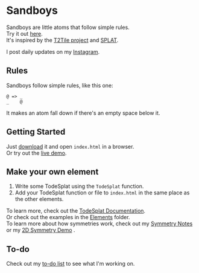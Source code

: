 # Sandboys
Sandboys are little atoms that follow simple rules.<br>
Try it out [here](http://www.sandboys.land).<br>
It's inspired by the [T2Tile project](https://t2tile.org/) and [SPLAT](https://github.com/DaveAckley/SPLAT).

I post daily updates on my [Instagram](https://www.instagram.com/todepond/).

## Rules
Sandboys follow simple rules, like this one:
```
@ => _
_    @
```
It makes an atom fall down if there's an empty space below it.<br>

## Getting Started
Just [download](https://github.com/l2wilson94/Sandboys/archive/master.zip) it and open `index.html` in a browser.<br>
Or try out the [live demo](http://www.sandboys.land).

## Make your own element
1. Write some TodeSplat using the `TodeSplat` function.
2. Add your TodeSplat function or file to `index.html` in the same place as the other elements.

To learn more, check out the [TodeSplat Documentation](https://github.com/l2wilson94/Sandboys/wiki/TodeSplat-Documentation).<br>
Or check out the examples in the [Elements](https://github.com/l2wilson94/Sandboys/tree/master/Elements) folder.<br>
To learn more about how symmetries work, check out my [Symmetry Notes](https://nifty-heyrovsky-333d51.netlify.com/symmetry.html) or my [2D Symmetry Demo](https://nifty-heyrovsky-333d51.netlify.com/demo2d.html) .

## To-do
Check out my [to-do list](https://github.com/l2wilson94/Sandboys/wiki/Todo-List) to see what I'm working on.

